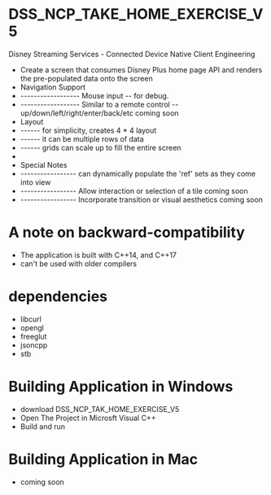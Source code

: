 # DSS_NCP_TAKE_HOME_EXERCISE_V5
Disney Streaming Services - Connected Device Native Client Engineering
* Create a screen that consumes Disney Plus home page API and renders the pre-populated data onto the screen
* Navigation Support
* ------------------ Mouse input -- for debug. 
* ------------------ Similar to a remote control -- up/down/left/right/enter/back/etc      coming soon
* Layout 
* ------ for simplicity, creates 4 * 4 layout 
* ------ it can be multiple rows of data
* ------ grids can scale up to fill the entire screen
* 
* Special Notes
* ----------------- can dynamically populate the 'ref' sets as they come into view
* ----------------- Allow interaction or selection of a tile                              coming soon
* ----------------- Incorporate transition or visual aesthetics                           coming soon


# A note on backward-compatibility
* The application is built with C++14, and C++17
* can't be used with older compilers

# dependencies
* libcurl   
* opengl          
* freeglut       
* jsoncpp
* stb

# Building Application in Windows
* download DSS_NCP_TAK_HOME_EXERCISE_V5
* Open The Project in Microsft Visual C++ 
* Build and run

# Building Application in Mac         
* coming soon
